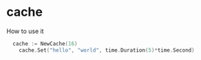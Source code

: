 # cache
How to use it
```go
  cache := NewCache(16)
	cache.Set("hello", "world", time.Duration(5)*time.Second)
```
